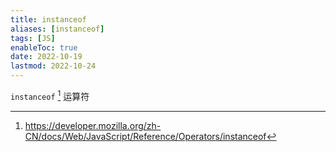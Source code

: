```yaml
---
title: instanceof
aliases: [instanceof]
tags: [JS]
enableToc: true
date: 2022-10-19
lastmod: 2022-10-24
---
```


`instanceof` [^1] 运算符

[^1]: <https://developer.mozilla.org/zh-CN/docs/Web/JavaScript/Reference/Operators/instanceof>
